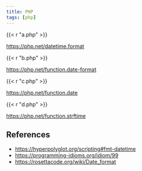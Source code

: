 ```yaml
---
title: PHP
tags: [php]
---
```


{{< r "a.php" >}}

<https://php.net/datetime.format>

{{< r "b.php" >}}

<https://php.net/function.date-format>

{{< r "c.php" >}}

<https://php.net/function.date>

{{< r "d.php" >}}

<https://php.net/function.strftime>

## References

- <https://hyperpolyglot.org/scripting#fmt-datetime>
- <https://programming-idioms.org/idiom/99>
- <https://rosettacode.org/wiki/Date_format>
